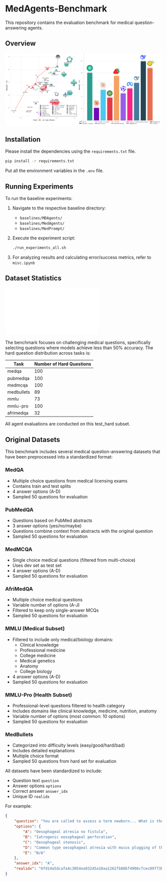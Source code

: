 # MedAgents-Benchmark

This repository contains the evaluation benchmark for medical question-answering agents.

## Overview

![MedAgents Benchmark Overview](assets/overview.png)


## Installation

Please install the dependencies using the `requirements.txt` file.
```bash
pip install -r requirements.txt
```

Put all the environment variables in the `.env` file.

## Running Experiments

To run the baseline experiments:

1. Navigate to the respective baseline directory:
   - `baselines/MDAgents/`
   - `baselines/MedAgents/` 
   - `baselines/MedPrompt/`

2. Execute the experiment script:
   ```bash
   ./run_experiments_all.sh
   ```

3. For analyzing results and calculating error/success metrics, refer to `misc.ipynb`

## Dataset Statistics

![Dataset Statistics](assets/hardset.pdf)

The benchmark focuses on challenging medical questions, specifically selecting questions where models achieve less than 50% accuracy. The hard question distribution across tasks is:

| Task       | Number of Hard Questions |
|------------|-------------------------|
| medqa      | 100                     |
| pubmedqa   | 100                     |
| medmcqa    | 100                     |
| medbullets | 89                      |
| mmlu       | 73                      |
| mmlu-pro   | 100                     |
| afrimedqa  | 32                      |

All agent evaluations are conducted on this test_hard subset.

## Original Datasets

This benchmark includes several medical question-answering datasets that have been preprocessed into a standardized format:

### MedQA
- Multiple choice questions from medical licensing exams
- Contains train and test splits
- 4 answer options (A-D)
- Sampled 50 questions for evaluation

### PubMedQA 
- Questions based on PubMed abstracts
- 3 answer options (yes/no/maybe)
- Questions combine context from abstracts with the original question
- Sampled 50 questions for evaluation

### MedMCQA
- Single choice medical questions (filtered from multi-choice)
- Uses dev set as test set
- 4 answer options (A-D)
- Sampled 50 questions for evaluation

### AfriMedQA
- Multiple choice medical questions
- Variable number of options (A-J)
- Filtered to keep only single-answer MCQs
- Sampled 50 questions for evaluation

### MMLU (Medical Subset)
- Filtered to include only medical/biology domains:
  - Clinical knowledge
  - Professional medicine 
  - College medicine
  - Medical genetics
  - Anatomy
  - College biology
- 4 answer options (A-D)
- Sampled 50 questions for evaluation

### MMLU-Pro (Health Subset)
- Professional-level questions filtered to health category
- Includes domains like clinical knowledge, medicine, nutrition, anatomy
- Variable number of options (most common: 10 options)
- Sampled 50 questions for evaluation

### MedBullets
- Categorized into difficulty levels (easy/good/hard/bad)
- Includes detailed explanations
- Multiple choice format
- Sampled 50 questions from hard set for evaluation

All datasets have been standardized to include:
- Question text `question`
- Answer options `options` 
- Correct answer `answer_idx`
- Unique ID `realidx`

For example:
```json
{
    "question": "You are called to assess a term newborn... What is the most likely diagnosis?",
    "options": {
        "A": "Oesophageal atresia no fistula",
        "B": "Iatrogenic oesophageal perforation", 
        "C": "Oesophageal stenosis",
        "D": "Common type oesophageal atresia with mucus plugging of the distal tracheoesophageal fistula",
        "E": "N/A"
    },
    "answer_idx": "A",
    "realidx": "0fd14a5dcafa4c3054ea03245a10aa1262fb88bf4906cfcec09f73bee06b163c"
}